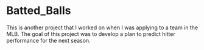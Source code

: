 # Batted_Balls
This is another project that I worked on when I was applying to a team in the MLB. The goal of this project was to develop a plan to predict hitter performance for the next season. 
